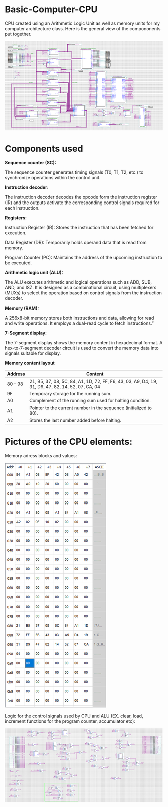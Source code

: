 # Basic-Computer-CPU
CPU created using an Arithmetic Logic Unit as well as memory units for my computer architecture class. Here is the general view of the compononents put together.

![Top view of the CPU](pictures/lab3top.PNG)


# Components used

**Sequence counter (SC):** 

The sequence counter generates timing signals (T0, T1, T2, etc.) to synchronize operations within the control unit. 

**Instruction decoder:** 

The instruction decoder decodes the opcode form the instruction register (IR) and the outputs activate the corresponding control signals required for each instruction. 

**Registers:** 

  Instruction Register (IR): Stores the instruction that has been fetched for execution. 

  Data Register (DR): Temporarily holds operand data that is read from memory. 

  Program Counter (PC): Maintains the address of the upcoming instruction to be executed. 
 
**Arithmetic logic unit (ALU):** 

The ALU executes arithmetic and logical operations such as ADD, SUB, AND, and ISZ. It is designed as a combinational circuit, using multiplexers (MUXs) to select the operation based on control signals from the instruction decoder. 

**Memory (RAM):** 

A 256x8-bit memory stores both instructions and data, allowing for read and write operations. It employs a dual-read cycle to fetch instructions.” 

**7-Segment display:** 

The 7-segment display shows the memory content in hexadecimal format. A hex-to-7-segment decoder circuit is used to convert the memory data into signals suitable for display. 


**Memory content layout**

| Address  | Content                                                                                                                                      |
|----------|----------------------------------------------------------------------------------------------------------------------------------------------|
| 80 – 98  | 21, B5, 37, 08, 5C, 84, A1, 1D, 72, FF, F6, 43, 03, A9, D4, 19, 31, D9, 47, 82, 14, 52, 07, CA, 04                                           |
| 9F       | Temporary storage for the running sum.                                                                                                       |
| A0       | Complement of the running sum used for halting condition.                                                                                    |
| A1       | Pointer to the current number in the sequence (initialized to 80).                                                                           |
| A2       | Stores the last number added before halting.                                                                                                 |



# **Pictures of the CPU elements**:

  Memory adress blocks and values:

![Image of the memory content ](pictures/7.2memorycontents.PNG)

  Logic for the control signals used by CPU and ALU (EX. clear, load, increment functions for the program counter, accumulator etc): 
  
![Image of the memory content ](pictures/lab3controller.PNG)



